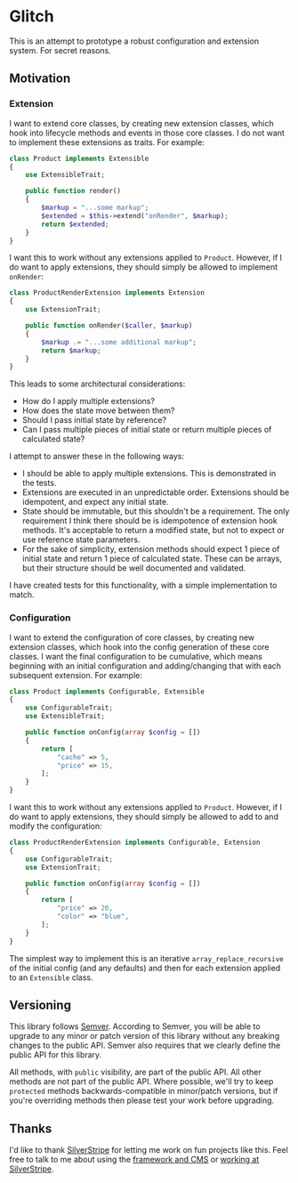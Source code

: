 # Glitch

This is an attempt to prototype a robust configuration and extension system. For secret reasons.

## Motivation

### Extension

I want to extend core classes, by creating new extension classes, which hook into lifecycle methods and events in those core classes. I do not want to implement these extensions as traits. For example:

```php
class Product implements Extensible
{
    use ExtensibleTrait;

    public function render()
    {
        $markup = "...some markup";
        $extended = $this->extend("onRender", $markup);
        return $extended;
    }
}
```

I want this to work without any extensions applied to `Product`. However, if I do want to apply extensions, they should simply be allowed to implement `onRender`:

```php
class ProductRenderExtension implements Extension
{
    use ExtensionTrait;

    public function onRender($caller, $markup)
    {
        $markup .= "...some additional markup";
        return $markup;
    }
}
```

This leads to some architectural considerations:

- How do I apply multiple extensions?
- How does the state move between them?
- Should I pass initial state by reference?
- Can I pass multiple pieces of initial state or return multiple pieces of calculated state?

I attempt to answer these in the following ways:

- I should be able to apply multiple extensions. This is demonstrated in the tests.
- Extensions are executed in an unpredictable order. Extensions should be idempotent, and expect any initial state.
- State should be immutable, but this shouldn't be a requirement. The only requirement I think there should be is idempotence of extension hook methods. It's acceptable to return a modified state, but not to expect or use reference state parameters.
- For the sake of simplicity, extension methods should expect 1 piece of initial state and return 1 piece of calculated state. These can be arrays, but their structure should be well documented and validated.

I have created tests for this functionality, with a simple implementation to match.

### Configuration

I want to extend the configuration of core classes, by creating new extension classes, which hook into the config generation of these core classes. I want the final configuration to be cumulative, which means beginning with an initial configuration and adding/changing that with each subsequent extension. For example:

```php
class Product implements Configurable, Extensible
{
    use ConfigurableTrait;
    use ExtensibleTrait;

    public function onConfig(array $config = [])
    {
        return [
            "cache" => 5,
            "price" => 15,
        ];
    }
}
```

I want this to work without any extensions applied to `Product`. However, if I do want to apply extensions, they should simply be allowed to add to and modify the configuration:

```php
class ProductRenderExtension implements Configurable, Extension
{
    use ConfigurableTrait;
    use ExtensionTrait;

    public function onConfig(array $config = [])
    {
        return [
            "price" => 20,
            "color" => "blue",
        ];
    }
}
```

The simplest way to implement this is an iterative `array_replace_recursive` of the initial config (and any defaults) and then for each extension applied to an `Extensible` class.

## Versioning

This library follows [Semver](http://semver.org). According to Semver, you will be able to upgrade to any minor or patch version of this library without any breaking changes to the public API. Semver also requires that we clearly define the public API for this library.

All methods, with `public` visibility, are part of the public API. All other methods are not part of the public API. Where possible, we'll try to keep `protected` methods backwards-compatible in minor/patch versions, but if you're overriding methods then please test your work before upgrading.

## Thanks

I'd like to thank [SilverStripe](http://www.silverstripe.com) for letting me work on fun projects like this. Feel free to talk to me about using the [framework and CMS](http://www.silverstripe.org) or [working at SilverStripe](http://www.silverstripe.com/who-we-are/#careers).
